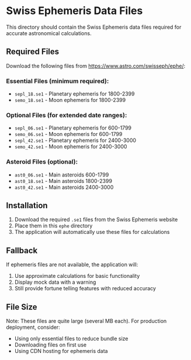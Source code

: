 # Swiss Ephemeris Data Files

This directory should contain the Swiss Ephemeris data files required for accurate astronomical calculations.

## Required Files

Download the following files from https://www.astro.com/swisseph/ephe/:

### Essential Files (minimum required):
- `sepl_18.se1` - Planetary ephemeris for 1800-2399
- `semo_18.se1` - Moon ephemeris for 1800-2399

### Optional Files (for extended date ranges):
- `sepl_06.se1` - Planetary ephemeris for 600-1799
- `semo_06.se1` - Moon ephemeris for 600-1799
- `sepl_42.se1` - Planetary ephemeris for 2400-3000
- `semo_42.se1` - Moon ephemeris for 2400-3000

### Asteroid Files (optional):
- `ast0_06.se1` - Main asteroids 600-1799
- `ast0_18.se1` - Main asteroids 1800-2399
- `ast0_42.se1` - Main asteroids 2400-3000

## Installation

1. Download the required `.se1` files from the Swiss Ephemeris website
2. Place them in this `ephe` directory
3. The application will automatically use these files for calculations

## Fallback

If ephemeris files are not available, the application will:
1. Use approximate calculations for basic functionality
2. Display mock data with a warning
3. Still provide fortune telling features with reduced accuracy

## File Size

Note: These files are quite large (several MB each). For production deployment, consider:
- Using only essential files to reduce bundle size
- Downloading files on first use
- Using CDN hosting for ephemeris data